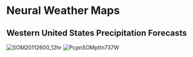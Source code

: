 # Neural Weather Maps
## Western United States Precipitation Forecasts

![SOM20112600_12hr](https://user-images.githubusercontent.com/75145898/100557449-8c7d3180-3266-11eb-9e55-743c3e9cf22e.png)
![PcpnSOMpttn737W](https://user-images.githubusercontent.com/75145898/100557649-c26ee580-3267-11eb-966a-ff7587d03d0c.png)
